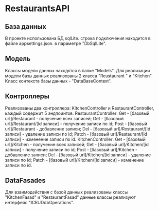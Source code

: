 # RestaurantsAPI
## База данных
В проекте использована БД sqlLite. строка подключения находится в файле appsettings.json. в параметре "DbSqlLite".
## Модель
Классы модели данных находятся в папке "Models".
Для реализации модели базы данных реализованы 2 класса "Reustaurant " и "Kitchen".
Класс контекста базы данных - "DataBaseContext".
## Контроллеры
Реализованы два контроллера: KitchenController и RestaurantController, каждый содержит 5 эндпоинтов.
RestaurantController:
Get - [базовый url]/Restaurant - получение всех записей; 
Get - [базовый url]/Restaurant/[id записи] - получение записи по id; 
Post - [базовый url]/Restaurant - добавление записи; 
Del - [базовый url]/Restaurant/[id записи] - удаление записи по id; 
Patch - [базовый url]/Restaurant/[id записи] - изменение записи по id. 
KitchenController:
Get - [базовый url]/Kitchen - получение всех записей; 
Get - [базовый url]/Kitchen/[id записи] - получение записи по id;
Post - [базовый url]/Kitchen - добавление записи;
Del - [базовый url]/Kitchen/[id записи] - удаление записи по id; 
Patch - [базовый url]/Kitchen/[id записи] - изменение записи по id. 
## DataFasades
Для взаимодействия с базой данных реализованы классы "KitchenFasad" и "RestaurantFasad" данные классы реализуют интерфейс "ICRUDdbOperations".
